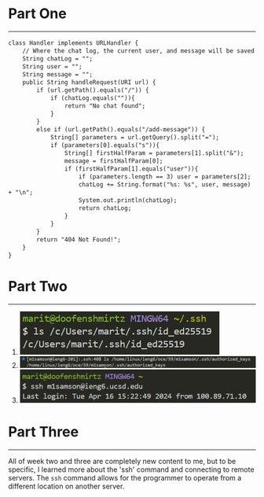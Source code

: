 # Part One
---
```
class Handler implements URLHandler {
    // Where the chat log, the current user, and message will be saved
    String chatLog = "";
    String user = "";
    String message = "";
    public String handleRequest(URI url) {
        if (url.getPath().equals("/")) {
            if (chatLog.equals("")){
                return "No chat found";
            }
        }
        else if (url.getPath().equals("/add-message")) {
            String[] parameters = url.getQuery().split("=");
            if (parameters[0].equals("s")){
                String[] firstHalfParam = parameters[1].split("&");
                message = firstHalfParam[0];
                if (firstHalfParam[1].equals("user")){
                    if (parameters.length == 3) user = parameters[2];
                    chatLog += String.format("%s: %s", user, message) + "\n";
                    System.out.println(chatLog);
                    return chatLog;
                }
            }
        }
        return "404 Not Found!";
    }
}
```

# Part Two
---
1. ![Image](lab-report-2-part2.1.png)
2.  ![Image](lab-report-2-part2.2.png)
3.  ![Image](lab-report-2-part2.3.png)

# Part Three
---
All of week two and three are completely new content to me, but to be specific, I learned more about the 'ssh' command and connecting to remote servers. The `ssh` command allows for the programmer to operate from a different location on another server.
